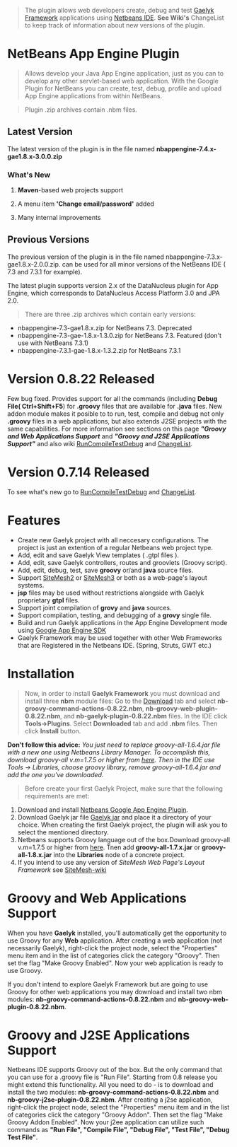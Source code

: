 > The plugin allows web developers create, debug and test [Gaelyk Framework](http://gaelyk.appspot.com) applications using [Netbeans IDE](http://netbeans.org/). **See Wiki's** ChangeList to keep track of information about new versions of the plugin.

# NetBeans App Engine Plugin #

> Allows develop your Java App Engine application, just as you can to develop any other servlet-based web application. With the Google Plugin for NetBeans you can create, test, debug, profile and upload App Engine applications from within NetBeans.

> Plugin .zip archives contain .nbm files.

## Latest Version ##

The latest version of the plugin is in the file named  **nbappengine-7.4.x-gae1.8.x-3.0.0.zip**

### What's New ###

1. **Maven**-based web projects support

2. A menu item **'Change email/password'** added

3. Many internal improvements


## Previous Versions ##

The previous version of the plugin is in the file named  nbappengine-7.3.x-gae1.8.x-2.0.0.zip. can be used for all minor versions of the NetBeans IDE ( 7.3 and 7.3.1 for example).

The latest plugin supports version 2.x of the DataNucleus plugin for App Engine, which corresponds to DataNucleus Access Platform 3.0 and JPA 2.0.

> There are three .zip archives which contain early versions:

  * nbappengine-7.3-gae1.8.x.zip for NetBeans 7.3. Deprecated
  * nbappengine-7.3-gae-1.8.x-1.3.0.zip for NetBeans 7.3. Featured (don't use with NetBeans 7.3.1)
  * nbappengine-7.3.1-gae-1.8.x-1.3.2.zip for NetBeans 7.3.1

# Version 0.8.22 Released #

Few bug fixed.  Provides support for all the commands (including **Debug File( Ctrl+Shift+F5**) for **.groovy** files that are available for **.java** files. New addon module makes it posible to to run, test, compile and debug not only **.groovy** files in a web applications, but also extends J2SE projects with the same capabilities. For more information see sections on this page **_"Groovy and Web Applications Support_** and _**"Groovy and J2SE Applications Support"**_ and also wiki [RunCompileTestDebug](RunCompileTestDebug.md) and [ChangeList](ChangeList.md).

# Version 0.7.14 Released #

To see what's new go to [RunCompileTestDebug](RunCompileTestDebug.md) and [ChangeList](ChangeList.md).

# Features #
  * Create new Gaelyk project with all neccesary configurations. The project is just an extention of a regular Netbeans web project type.
  * Add, edit and save Gaelyk View templates ( .gtpl files ).
  * Add, edit, save Gaelyk controllers, routes and groovlets (Groovy script).
  * Add, edit, debug, test, save **groovy** or/and **java** source files.
  * Support [SiteMesh2](http://www.opensymphony.com/sitemesh/) or  [SiteMesh3](http://www.sitemesh.org/) or both as a web-page's layout systems.
  * **jsp** files may be used without restrictions alongside with Gaelyk proprietary **gtpl** files.
  * Support joint compilation of **grovy** and **java** sources.
  * Support compilation, testing, and debugging  of a **grovy** single file.
  * Build and run Gaelyk applications in the App Engine Development mode using [Google App Engine SDK](http://code.google.com/intl/en/appengine/)
  * Gaelyk Framework may be used together with other Web Frameworks that are Registered in the Netbeans IDE. (Spring, Struts, GWT etc.)

# Installation #
> Now, in order to install **Gaelyk Framework** you must download and install three **nbm** module files:
> Go to the [Download](http://code.google.com/p/nb-gaelyk-plugin/downloads/list) tab and select **nb-groovy-command-actions-0.8.22.nbm**, **nb-groovy-web-plugin-0.8.22.nbm**, and **nb-gaelyk-plugin-0.8.22.nbm** files. In the IDE click **Tools->Plugins**. Select **Downloaded** tab and add **.nbm** files. Then click **Install** button.

**Don't follow this advice:** _You just need to replace groovy-all-1.6.4.jar file with a new one using Netbeans Library Manager. To accomplish this, download   groovy-all v.m=1.7.5 or higher from [here](http://groovy.codehaus.org/Download). Then in the IDE use Tools -> Libraries, choose groovy library, remove groovy-all-1.6.4.jar and add the one you've downloaded._


> Before create your first Gaelyk Project, make sure that the following requirements are met:

  1. Download and install [Netbeans Google App Engine Plugin](http://kenai.com/projects/nbappengine/downloads).
  1. Download Gaelyk jar file [Gaelyk jar](http://gaelyk.appspot.com/download) and place it a directory of your choice. When creating the first Gaelyk project, the plugin will ask you to select the mentioned directory.
  1. Netbeans supports Groovy language out of the box.Download   groovy-all v.m=1.7.5 or higher from [here](http://groovy.codehaus.org/Download). Tnen add **groovy-all-1.7.x.jar** or **groovy-all-1.8.x.jar** into the **Libraries** node of a concrete project.
  1. If you intend to use any version of _SiteMesh Web Page's Layout Framework_ see [SiteMesh-wiki](http://code.google.com/p/nb-gaelyk-plugin/wiki/Sitemesh)

# Groovy and Web Applications Support #

When you have **Gaelyk** installed, you'll automatically get the opportunity to use Groovy for any **Web** application. After creating a web application (not necessarily Gaelyk), right-click the project node, select the "Properties" menu item and in the list of categories click the category "Groovy". Then set the flag "Make Groovy Enabled". Now your web application is ready to use Groovy.

If you don't intend to explore Gaelyk Framework but are going to use Groovy for other web applications you may download and install two nbm modules: **nb-groovy-command-actions-0.8.22.nbm** and **nb-groovy-web-plugin-0.8.22.nbm**.

# Groovy and J2SE Applications Support #

Netbeans IDE supports Groovy out of the box. But the only command that you can use for a .groovy file is "Run File". Starting from 0.8 release you might extend this functionality. All you need to do - is to download and install the two modules: **nb-groovy-command-actions-0.8.22.nbm** and **nb-groovy-j2se-plugin-0.8.22.nbm**. After creating a j2se application, right-click the project node, select the "Properties" menu item and in the list of categories click the category "Groovy Addon". Then set the flag "Make Groovy Addon Enabled". Now your j2ee application can utilize such commands as **"Run File", "Compile File", "Debug File", "Test File", "Debug Test File"**.

